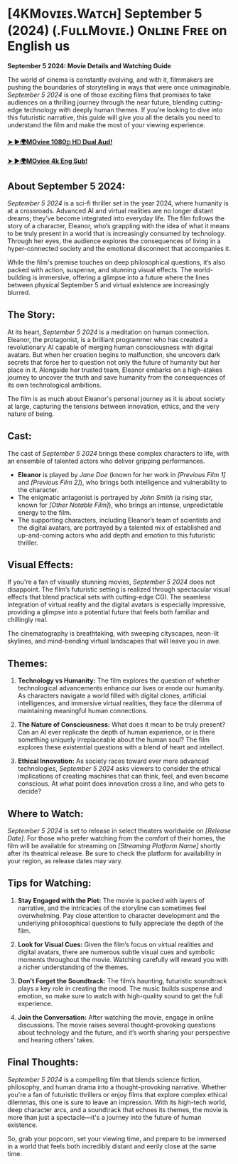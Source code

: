 # [4KMᴏᴠɪᴇꜱ.Wᴀᴛᴄʜ] September 5 (2024) (.FᴜʟʟMᴏᴠɪᴇ.) Oɴʟɪɴᴇ Fʀᴇᴇ on English us

**September 5 2024: Movie Details and Watching Guide**

The world of cinema is constantly evolving, and with it, filmmakers are pushing the boundaries of storytelling in ways that were once unimaginable. *September 5 2024* is one of those exciting films that promises to take audiences on a thrilling journey through the near future, blending cutting-edge technology with deeply human themes. If you’re looking to dive into this futuristic narrative, this guide will give you all the details you need to understand the film and make the most of your viewing experience.


#### [➤ ►🌍MOviee 1080𝚙 H𝙳 Dual Aud!]( https://n9.cl/33fav )

#### [➤ ►🌍MOviee 4k Eng Sub!]( https://n9.cl/33fav )


## About September 5 2024:

*September 5 2024* is a sci-fi thriller set in the year 2024, where humanity is at a crossroads. Advanced AI and virtual realities are no longer distant dreams; they’ve become integrated into everyday life. The film follows the story of a character, Eleanor, who’s grappling with the idea of what it means to be truly present in a world that is increasingly consumed by technology. Through her eyes, the audience explores the consequences of living in a hyper-connected society and the emotional disconnect that accompanies it.

While the film's premise touches on deep philosophical questions, it’s also packed with action, suspense, and stunning visual effects. The world-building is immersive, offering a glimpse into a future where the lines between physical September 5 and virtual existence are increasingly blurred.

## The Story:

At its heart, *September 5 2024* is a meditation on human connection. Eleanor, the protagonist, is a brilliant programmer who has created a revolutionary AI capable of merging human consciousness with digital avatars. But when her creation begins to malfunction, she uncovers dark secrets that force her to question not only the future of humanity but her place in it. Alongside her trusted team, Eleanor embarks on a high-stakes journey to uncover the truth and save humanity from the consequences of its own technological ambitions.

The film is as much about Eleanor's personal journey as it is about society at large, capturing the tensions between innovation, ethics, and the very nature of being.


## Cast:

The cast of *September 5 2024* brings these complex characters to life, with an ensemble of talented actors who deliver gripping performances.

- **Eleanor** is played by *Jane Doe* (known for her work in *[Previous Film 1]* and *[Previous Film 2]*), who brings both intelligence and vulnerability to the character.
- The enigmatic antagonist is portrayed by *John Smith* (a rising star, known for *[Other Notable Film]*), who brings an intense, unpredictable energy to the film.
- The supporting characters, including Eleanor’s team of scientists and the digital avatars, are portrayed by a talented mix of established and up-and-coming actors who add depth and emotion to this futuristic thriller.

## Visual Effects:

If you're a fan of visually stunning movies, *September 5 2024* does not disappoint. The film’s futuristic setting is realized through spectacular visual effects that blend practical sets with cutting-edge CGI. The seamless integration of virtual reality and the digital avatars is especially impressive, providing a glimpse into a potential future that feels both familiar and chillingly real.

The cinematography is breathtaking, with sweeping cityscapes, neon-lit skylines, and mind-bending virtual landscapes that will leave you in awe.

## Themes:

1. **Technology vs Humanity:** The film explores the question of whether technological advancements enhance our lives or erode our humanity. As characters navigate a world filled with digital clones, artificial intelligences, and immersive virtual realities, they face the dilemma of maintaining meaningful human connections.
   
2. **The Nature of Consciousness:** What does it mean to be truly present? Can an AI ever replicate the depth of human experience, or is there something uniquely irreplaceable about the human soul? The film explores these existential questions with a blend of heart and intellect.

3. **Ethical Innovation:** As society races toward ever more advanced technologies, *September 5 2024* asks viewers to consider the ethical implications of creating machines that can think, feel, and even become conscious. At what point does innovation cross a line, and who gets to decide?

## Where to Watch:

*September 5 2024* is set to release in select theaters worldwide on *[Release Date]*. For those who prefer watching from the comfort of their homes, the film will be available for streaming on *[Streaming Platform Name]* shortly after its theatrical release. Be sure to check the platform for availability in your region, as release dates may vary.

## Tips for Watching:

1. **Stay Engaged with the Plot:** The movie is packed with layers of narrative, and the intricacies of the storyline can sometimes feel overwhelming. Pay close attention to character development and the underlying philosophical questions to fully appreciate the depth of the film.

2. **Look for Visual Cues:** Given the film’s focus on virtual realities and digital avatars, there are numerous subtle visual cues and symbolic moments throughout the movie. Watching carefully will reward you with a richer understanding of the themes.

3. **Don’t Forget the Soundtrack:** The film’s haunting, futuristic soundtrack plays a key role in creating the mood. The music builds suspense and emotion, so make sure to watch with high-quality sound to get the full experience.

4. **Join the Conversation:** After watching the movie, engage in online discussions. The movie raises several thought-provoking questions about technology and the future, and it’s worth sharing your perspective and hearing others’ takes.

## Final Thoughts:

*September 5 2024* is a compelling film that blends science fiction, philosophy, and human drama into a thought-provoking narrative. Whether you're a fan of futuristic thrillers or enjoy films that explore complex ethical dilemmas, this one is sure to leave an impression. With its high-tech world, deep character arcs, and a soundtrack that echoes its themes, the movie is more than just a spectacle—it's a journey into the future of human existence.

So, grab your popcorn, set your viewing time, and prepare to be immersed in a world that feels both incredibly distant and eerily close at the same time.

